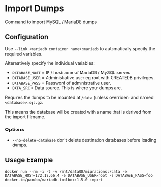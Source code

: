 # Import Dumps

Command to import MySQL / MariaDB dumps.

## Configuration

Use `--link <mariadb container name>:mariadb` to automatically specify the required variables.

Alternatively specify the individual variables:

- `DATABASE_HOST` = IP / hostname of MariaDB / MySQL server.
- `DATABASE_USER` = Administrative user eg root with CREATEDB privileges.
- `DATABASE_PASS` = Password of administrative user.
- `DATA_SRC` = Data source. This is where your dumps are.

Requires the dumps to be mounted at `/data` (unless overriden) and named `<database>.sql.gz`.

This means the database will be created with a name that is derived from the import filename.

### Options

- `--no-delete-database` don't delete destination databases before loading dumps.

## Usage Example

```
docker run --rm -i -t -v /mnt/data00/migrations:/data -e DATABASE_HOST=172.19.66.4 -e DATABASE_USER=root -e DATABASE_PASS=foo docker.io/panubo/mariadb-toolbox:1.5.0 import
```
